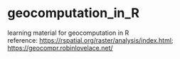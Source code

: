 # geocomputation_in_R
learning material for geocomputation in R
<br>
reference:
https://rspatial.org/raster/analysis/index.html; https://geocompr.robinlovelace.net/
